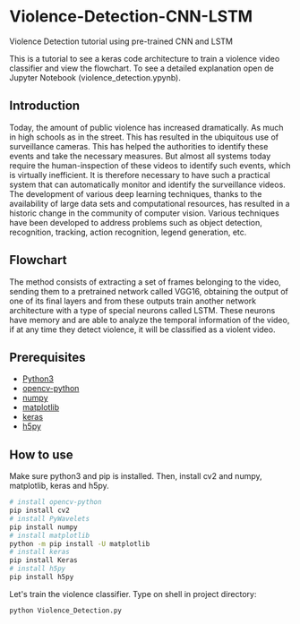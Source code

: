 # Violence-Detection-CNN-LSTM
Violence Detection tutorial using pre-trained CNN and LSTM

This is a tutorial to see a keras code architecture to train a violence video classifier and view the flowchart. To see a detailed explanation open de Jupyter Notebook (violence_detection.ypynb).

## Introduction

Today, the amount of public violence has increased dramatically. As much in high schools as in the street. This has resulted in the ubiquitous use of surveillance cameras. This has helped the authorities to identify these events and take the necessary measures. But almost all systems today require the human-inspection of these videos to identify such events, which is virtually inefficient. It is therefore necessary to have such a practical system that can automatically monitor and identify the surveillance videos. The development of various deep learning techniques, thanks to the availability of large data sets and computational resources, has resulted in a historic change in the community of computer vision. Various techniques have been developed to address problems such as object detection, recognition, tracking, action recognition, legend generation, etc.

## Flowchart

The method consists of extracting a set of frames belonging to the video, sending them to a pretrained network called VGG16, obtaining the output of one of its final layers and from these outputs train another network architecture with a type of special neurons called LSTM. These neurons have memory and are able to analyze the temporal information of the video, if at any time they detect violence, it will be classified as a violent video.

## Prerequisites
* [Python3](https://www.python.org/)
* [opencv-python](https://pypi.python.org/pypi/opencv-python)
* [numpy](http://www.numpy.org)
* [matplotlib](https://matplotlib.org/users/installing.html)
* [keras](https://pypi.org/project/Keras/)
* [h5py](http://docs.h5py.org/en/stable/build.html)

## How to use
Make sure python3 and pip is installed. Then, install cv2 and numpy, matplotlib, keras and h5py.
```bash
# install opencv-python
pip install cv2
# install PyWavelets
pip install numpy
# install matplotlib
python -m pip install -U matplotlib 
# install keras
pip install Keras
# install h5py
pip install h5py
```

Let's train the violence classifier. Type on shell in project directory: 

```bash
python Violence_Detection.py
```

